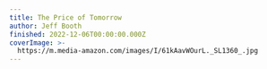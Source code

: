 ```yaml
---
title: The Price of Tomorrow
author: Jeff Booth
finished: 2022-12-06T00:00:00.000Z
coverImage: >-
  https://m.media-amazon.com/images/I/61kAavWOurL._SL1360_.jpg
---
```

